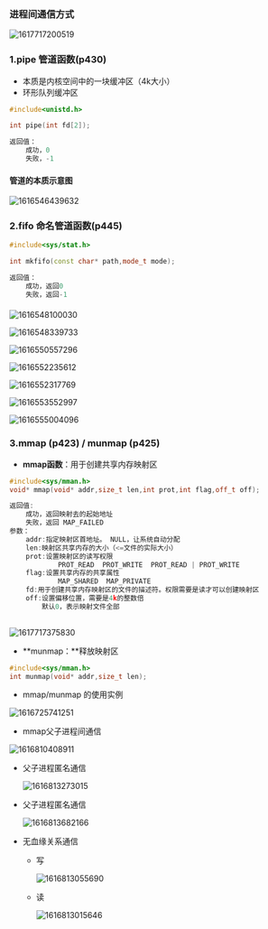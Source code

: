### 进程间通信方式

![1617717200519](.Image/1617717200519.png)



### 1.pipe	管道函数(p430)

- 本质是内核空间中的一块缓冲区（4k大小）
- 环形队列缓冲区

```c++
#include<unistd.h>

int pipe(int fd[2]);

返回值：
    成功，0
    失败，-1
```



#### 管道的本质示意图

![1616546439632](.Image/1616546439632.png)







### 2.fifo	命名管道函数(p445)

```c++
#include<sys/stat.h>

int mkfifo(const char* path,mode_t mode);

返回值：
    成功，返回0
    失败，返回-1
```

#### 

![1616548100030](.Image/1616548100030.png)





![1616548339733](.Image/1616548339733.png)





![1616550557296](.Image/1616550557296.png)





![1616552235612](.Image/1616552235612.png)

![1616552317769](.Image/1616552317769.png)





![1616553552997](.Image/1616553552997.png)











![1616555004096](.Image/1616555004096.png)







### 3.mmap (p423) / munmap (p425)

- **mmap函数**：用于创建共享内存映射区

```c++
#include<sys/mman.h>
void* mmap(void* addr,size_t len,int prot,int flag,off_t off);

返回值:
	成功，返回映射去的起始地址
    失败，返回 MAP_FAILED
参数：
	addr:指定映射区首地址。 NULL，让系统自动分配
	len:映射区共享内存的大小（<=文件的实际大小）
    prot:设置映射区的读写权限
        	PROT_READ  PROT_WRITE  PROT_READ | PROT_WRITE
    flag:设置共享内存的共享属性
        	MAP_SHARED  MAP_PRIVATE
    fd:用于创建共享内存映射区的文件的描述符。权限需要是读才可以创建映射区
    off:设置偏移位置，需要是4k的整数倍
        默认0，表示映射文件全部
        
```

![1617717375830](.Image/1617717375830.png)





- **munmap：**释放映射区

```c++
#include<sys/mman.h>
int munmap(void* addr,size_t len);
```

- mmap/munmap 的使用实例

![1616725741251](.Image/1616725741251.png)



- mmap父子进程间通信

![1616810408911](.Image/1616810408911.png)

- 父子进程匿名通信

  ![1616813273015](.Image/1616813273015.png)

- 父子进程匿名通信

  ![1616813682166](.Image/1616813682166.png)



- 无血缘关系通信

  - 写

    ![1616813055690](.Image/1616813055690.png)

  

  - 读

    ![1616813015646](.Image/1616813015646.png)









